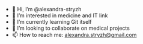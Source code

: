 - 👋 Hi, I’m @alexandra-stryzh
- 👀 I’m interested in medicine and IT link
- 🌱 I’m currently learning Git itself
- 💞️ I’m looking to collaborate on medical projects
- 📫 How to reach me: alexandra.stryzh@gmail.com

<!---
alexandra-stryzh/alexandra-stryzh is a ✨ special ✨ repository because its `README.md` (this file) appears on your GitHub profile.
You can click the Preview link to take a look at your changes.
--->

